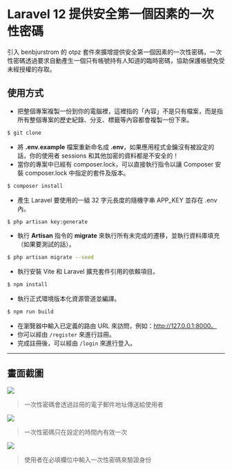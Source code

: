 # Laravel 12 提供安全第一個因素的一次性密碼

引入 benbjurstrom 的 otpz 套件來擴增提供安全第一個因素的一次性密碼，一次性密碼透過要求自動產生一個只有帳號持有人知道的臨時密碼，協助保護帳號免受未經授權的存取。

## 使用方式
- 把整個專案複製一份到你的電腦裡，這裡指的「內容」不是只有檔案，而是指所有整個專案的歷史紀錄、分支、標籤等內容都會複製一份下來。
```sh
$ git clone
```
- 將 __.env.example__ 檔案重新命名成 __.env__，如果應用程式金鑰沒有被設定的話，你的使用者 sessions 和其他加密的資料都是不安全的！
- 當你的專案中已經有 composer.lock，可以直接執行指令以讓 Composer 安裝 composer.lock 中指定的套件及版本。
```sh
$ composer install
```
- 產生 Laravel 要使用的一組 32 字元長度的隨機字串 APP_KEY 並存在 .env 內。
```sh
$ php artisan key:generate
```
- 執行 __Artisan__ 指令的 __migrate__ 來執行所有未完成的遷移，並執行資料庫填充（如果要測試的話）。
```sh
$ php artisan migrate --seed
```
- 執行安裝 Vite 和 Laravel 擴充套件引用的依賴項目。
```sh
$ npm install
```
- 執行正式環境版本化資源管道並編譯。
```sh
$ npm run build
```
- 在瀏覽器中輸入已定義的路由 URL 來訪問，例如：http://127.0.0.1:8000。
- 你可以經由 `/register` 來進行註冊。
- 完成註冊後，可以經由 `/login` 來進行登入。

----

## 畫面截圖
![](https://i.imgur.com/7xSOXnL.png)
> 一次性密碼會透過註冊的電子郵件地址傳送給使用者

![](https://i.imgur.com/d7CQ2Xr.png)
> 一次性密碼只在設定的時間內有效一次

![](https://i.imgur.com/ub9Ruqk.png)
> 使用者在必填欄位中輸入一次性密碼來驗證身份
